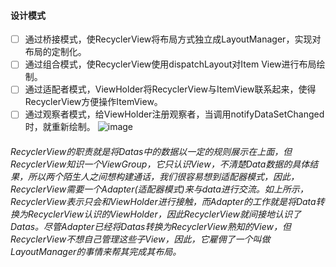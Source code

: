 #### 设计模式
- [ ] 通过桥接模式，使RecyclerView将布局方式独立成LayoutManager，实现对布局的定制化。
- [ ] 通过组合模式，使RecyclerView使用dispatchLayout对Item View进行布局绘制。
- [ ] 通过适配者模式，ViewHolder将RecyclerView与ItemView联系起来，使得
RecyclerView方便操作ItemView。
- [ ] 通过观察者模式，给ViewHolder注册观察者，当调用notifyDataSetChanged时，就重新绘制。
![image](http://i.caigoubao.cc/625949/8e70865e3265732c9c04bed703e075be.png)
###### RecyclerView的职责就是将Datas中的数据以一定的规则展示在上面，但RecyclerView知识一个ViewGroup，它只认识View，不清楚Data数据的具体结果，所以两个陌生人之间想构建通话，我们很容易想到适配器模式，因此，RecyclerView需要一个Adapter(适配器模式)来与data进行交流。如上所示，RecyclerView表示只会和ViewHolder进行接触，而Adapter的工作就是将Data转换为RecyclerView认识的ViewHolder，因此RecyclerView就间接地认识了Datas。尽管Adapter已经将Datas转换为RecyclerView熟知的View，但RecyclerView不想自己管理这些子View，因此，它雇佣了一个叫做LayoutManager的事情来帮其完成其布局。
